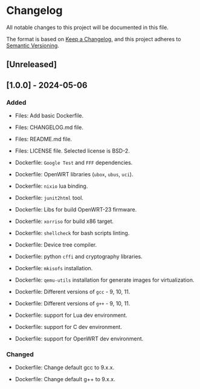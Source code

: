 # Changelog

All notable changes to this project will be documented in this file.

The format is based on [Keep a Changelog](https://keepachangelog.com/en/1.0.0/),
and this project adheres to [Semantic Versioning](https://semver.org/spec/v2.0.0.html).

## [Unreleased]

## [1.0.0] - 2024-05-06

### Added

* Files: Add basic Dockerfile.

* Files: CHANGELOG.md file.

* Files: README.md file.

* Files: LICENSE file. Selected license is BSD-2.

* Dockerfile: `Google Test` and `FFF` dependencies.

* Dockerfile: OpenWRT libraries (`ubox`, `ubus`, `uci`).

* Dockerfile: `nixio` lua binding.

* Dockerfile: `junit2html` tool.

* Dockerfile: Libs for build OpenWRT-23 firmware.

* Dockerfile: `xorriso` for build x86 target.

* Dockerfile: `shellcheck` for bash scripts linting.

* Dockerfile: Device tree compiler.

* Dockerfile: python `cffi` and cryptography libraries.

* Dockerfile: `mkisofs` installation.

* Dockerfile: `qemu-utils` installation for generate images for virtualization.

* Dockerfile: Different versions of `gcc` - 9, 10, 11.

* Dockerfile: Different versions of `g++` - 9, 10, 11.

* Dockerfile: support for Lua dev environment.

* Dockerfile: support for C dev environment.

* Dockerfile: support for OpenWRT dev environment.

### Changed

* Dockerfile: Change default gcc to 9.x.x.

* Dockerfile: Change default g++ to 9.x.x.
